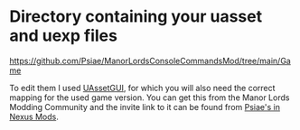 # Directory containing your uasset and uexp files

https://github.com/Psiae/ManorLordsConsoleCommandsMod/tree/main/Game

To edit them I used [UAssetGUI](https://github.com/atenfyr/UAssetGUI), for which
you will also need the correct mapping for the used game version. You can get
this from the Manor Lords Modding Community and the invite link to it can be
found from [Psiae's in Nexus Mods](https://www.nexusmods.com/manorlords/mods/229).